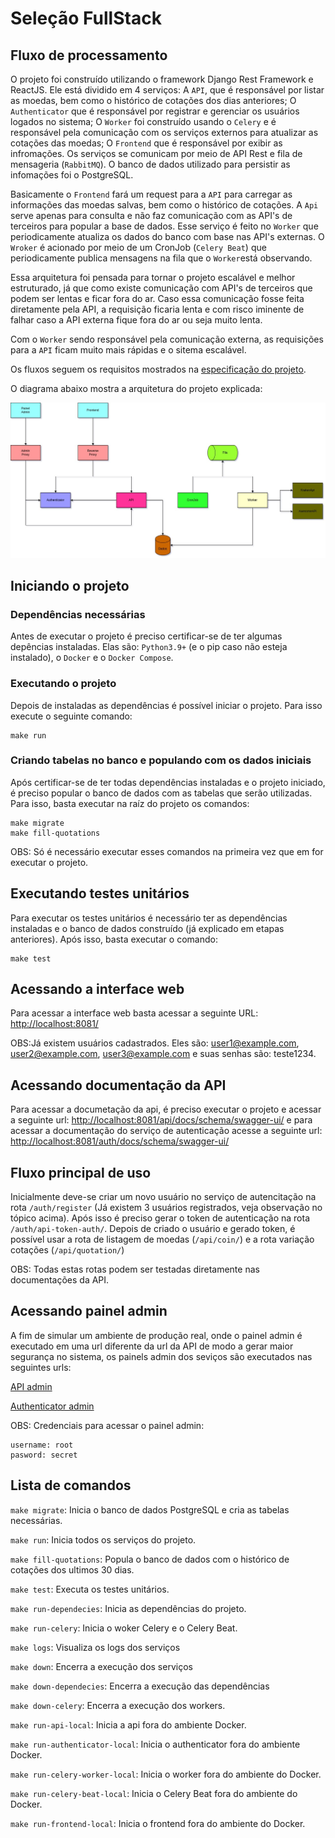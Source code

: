 # Seleção FullStack

## Fluxo de processamento

O projeto foi construído utilizando o framework Django Rest Framework e ReactJS. Ele está dividido em 4 serviços: A ```API```, que é responsável por listar as moedas, bem como o histórico de cotações dos dias anteriores; O ```Authenticator``` que é responsável por registrar e gerenciar os usuários logados no sistema; O ```Worker``` foi construído usando o `Celery` e é responsável pela comunicação com os serviços externos para atualizar as cotações das moedas; O ```Frontend``` que é responsável por exibir as infromações. Os serviços se comunicam por meio de API Rest e fila de mensageria (`RabbitMQ`). O banco de dados utilizado para persistir as infomações foi o PostgreSQL.

Basicamente o ```Frontend``` fará um request para a ```API``` para carregar as informações das moedas salvas, bem como o histórico de cotações. A ```Api``` serve apenas para consulta e não faz comunicação com as API's de terceiros para popular a base de dados. Esse serviço é feito no ```Worker``` que periodicamente atualiza os dados do banco com base nas API's externas. O ```Wroker``` é acionado por meio de um CronJob (`Celery Beat`) que periodicamente publica mensagens na fila que o ```Worker```está observando.

Essa arquitetura foi pensada para tornar o projeto escalável e melhor estruturado, já que como existe comunicação com API's de terceiros que podem ser lentas e ficar fora do ar. Caso essa comunicação fosse feita diretamente pela API, a requisição ficaria lenta e com risco iminente de falhar caso a API externa fique fora do ar ou seja muito lenta.

Com o ```Worker``` sendo responsável pela comunicação externa, as requisições para a ```API``` ficam muito mais rápidas e o sitema escalável.

Os fluxos seguem os requisitos mostrados na [especificação do projeto](./README_BASE.md).

O diagrama abaixo mostra a arquitetura do projeto explicada:

![seleção fullstack](./arq.jpg)


## Iniciando o projeto

### Dependências necessárias
Antes de executar o projeto é preciso certificar-se de ter algumas depências instaladas. Elas são: ```Python3.9+``` (e o pip caso não esteja instalado), o ```Docker``` e o ```Docker Compose```.

### Executando o projeto
Depois de instaladas as dependências é possível iniciar o projeto. Para isso execute o seguinte comando:

```shell
make run
```

### Criando tabelas no banco e populando com os dados iniciais
Após certificar-se de ter todas dependências instaladas e o projeto iniciado, é preciso popular o banco de dados com as tabelas que serão utilizadas. Para isso, basta executar na raíz do projeto os comandos:

```shell
make migrate
make fill-quotations
```

OBS: Só é necessário executar esses comandos na primeira vez que em for executar o projeto.


## Executando testes unitários
Para executar os testes unitários é necessário ter as dependências instaladas e o banco de dados construído (já explicado em etapas anteriores). Após isso, basta executar o comando:

```shell
make test
```

## Acessando a interface web
Para acessar a interface web basta acessar a seguinte URL: [http://localhost:8081/](http://localhost:8081/)

OBS:Já existem usuários cadastrados. Eles são: user1@example.com, user2@example.com, user3@example.com e suas senhas são: teste1234.

## Acessando documentação da API
Para acessar a documetação da api, é preciso executar o projeto e acessar a seguinte url: [http://localhost:8081/api/docs/schema/swagger-ui/](http://localhost:8081/api/docs/schema/swagger-ui/) e para acessar a documentação do serviço de autenticação acesse a seguinte url:  [http://localhost:8081/auth/docs/schema/swagger-ui/](http://localhost:8081/auth/docs/schema/swagger-ui/)

## Fluxo principal de uso

Inicialmente deve-se criar um novo usuário no serviço de autencitação na rota `/auth/register` (Já existem 3 usuários registrados, veja observação  no tópico acima). Após isso é preciso gerar o token de autenticação na rota `/auth/api-token-auth/`.
Depois de criado o usuário e gerado token, é possível usar a rota de listagem de moedas (`/api/coin/`) e a rota variação cotações (`/api/quotation/`)

OBS: Todas estas rotas podem ser testadas diretamente nas documentações da API.

## Acessando painel admin
A fim de simular um ambiente de produção real, onde o painel admin é executado em uma url diferente da url da API de modo a gerar maior segurança no sistema, os painels admin dos seviços são executados nas seguintes urls:


[API admin](http://localhost:8082/api/admin/)

[Authenticator admin](http://localhost:8082/auth/admin/)

OBS: Credenciais para acessar o painel admin:
```
username: root
pasword: secret
```

## Lista de comandos

```make migrate```: Inicia o banco de dados PostgreSQL e cria as tabelas necessárias.

```make run```: Inicia todos os serviços do projeto.

```make fill-quotations```: Popula o banco de dados com o histórico de cotações dos ultimos 30 dias.

```make test```: Executa os testes unitários.

```make run-dependecies```: Inicia as dependências do projeto.

```make run-celery```: Inicia o woker Celery e o Celery Beat.

```make logs```: Visualiza os logs dos serviços

```make down```: Encerra a execução dos serviços

```make down-dependecies```: Encerra a execução das dependências

```make down-celery```: Encerra a execução dos workers.

```make run-api-local```: Inicia a api fora do ambiente Docker.

```make run-authenticator-local```: Inicia o authenticator fora do ambiente Docker.

```make run-celery-worker-local```: Inicia o worker fora do ambiente do Docker.

```make run-celery-beat-local```: Inicia o Celery Beat fora do ambiente do Docker.

```make run-frontend-local```: Inicia o frontend fora do ambiente do Docker.